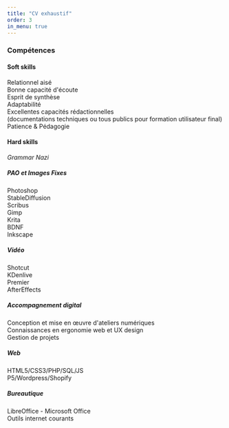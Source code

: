```yaml
---
title: "CV exhaustif"
order: 3
in_menu: true
---
```

### Compétences
#### Soft skills
Relationnel aisé  
Bonne capacité d'écoute  
Esprit de synthèse  
Adaptabilité  
Excellentes capacités rédactionnelles  
(documentations techniques ou tous publics pour formation utilisateur final)  
Patience & Pédagogie  
#### Hard skills
_Grammar Nazi_  
##### PAO et Images Fixes
Photoshop  
StableDiffusion  
Scribus  
Gimp  
Krita  
BDNF  
Inkscape  
##### Vidéo
Shotcut  
KDenlive  
Premier  
AfterEffects  
##### Accompagnement digital
Conception et mise en œuvre d'ateliers numériques  
Connaissances en ergonomie web et UX design  
Gestion de projets  
##### Web 
HTML5/CSS3/PHP/SQL/JS  
P5/Wordpress/Shopify  
##### Bureautique
LibreOffice - Microsoft Office  
Outils internet courants 